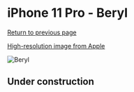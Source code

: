 # iPhone 11 Pro - Beryl

[Return to previous page](/iphone_11)

[High-resolution image from Apple](https://store.storeimages.cdn-apple.com/8756/as-images.apple.com/is/MXM72?wid=4500&hei=4500&fmt=png)

<div style="width: 500px"><img src="/almost_uncompressed/MXM72.webp" alt="Beryl"></div>

## Under construction
